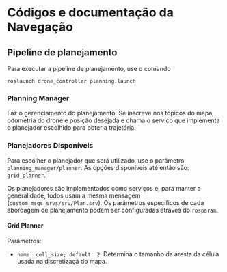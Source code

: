 # Códigos e documentação da Navegação

## Pipeline de planejamento
Para executar a pipeline de planejamento, use o comando
```
roslaunch drone_controller planning.launch
```

### Planning Manager
Faz o gerenciamento do planejamento. Se inscreve nos tópicos do mapa, odometria do drone e posição desejada e chama o serviço que implementa o planejador escolhido para obter a trajetória.

### Planejadores Disponíveis
Para escolher o planejador que será utilizado, use o parâmetro `planning_manager/planner`. As opções disponíveis até então são: `grid_planner`.

Os planejadores são implementados como serviços e, para manter a generalidade, todos usam a mesma mensagem (`custom_msgs_srvs/srv/Plan.srv`). Os parâmetros específicos de cada abordagem de planejamento podem ser configuradas através do `rosparam`.

#### Grid Planner
Parâmetros: 
- `name: cell_size; default: 2`. Determina o tamanho da aresta da célula usada na discretizaçã do mapa.